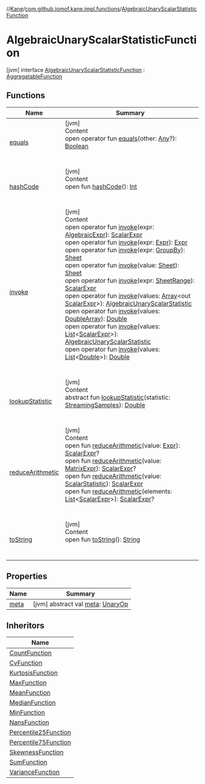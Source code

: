 //[Kane](../../index.md)/[com.github.jomof.kane.impl.functions](../index.md)/[AlgebraicUnaryScalarStatisticFunction](index.md)



# AlgebraicUnaryScalarStatisticFunction  
 [jvm] interface [AlgebraicUnaryScalarStatisticFunction](index.md) : [AggregatableFunction](../-aggregatable-function/index.md)   


## Functions  
  
|  Name|  Summary| 
|---|---|
| <a name="kotlin/Any/equals/#kotlin.Any?/PointingToDeclaration/"></a>[equals](../../com.github.jomof.kane.impl.types/-double-algebraic-type/index.md#%5Bkotlin%2FAny%2Fequals%2F%23kotlin.Any%3F%2FPointingToDeclaration%2F%5D%2FFunctions%2F-543657033)| <a name="kotlin/Any/equals/#kotlin.Any?/PointingToDeclaration/"></a>[jvm]  <br>Content  <br>open operator fun [equals](../../com.github.jomof.kane.impl.types/-double-algebraic-type/index.md#%5Bkotlin%2FAny%2Fequals%2F%23kotlin.Any%3F%2FPointingToDeclaration%2F%5D%2FFunctions%2F-543657033)(other: [Any](https://kotlinlang.org/api/latest/jvm/stdlib/kotlin/-any/index.html)?): [Boolean](https://kotlinlang.org/api/latest/jvm/stdlib/kotlin/-boolean/index.html)  <br><br><br>
| <a name="kotlin/Any/hashCode/#/PointingToDeclaration/"></a>[hashCode](../../com.github.jomof.kane.impl.types/-double-algebraic-type/index.md#%5Bkotlin%2FAny%2FhashCode%2F%23%2FPointingToDeclaration%2F%5D%2FFunctions%2F-543657033)| <a name="kotlin/Any/hashCode/#/PointingToDeclaration/"></a>[jvm]  <br>Content  <br>open fun [hashCode](../../com.github.jomof.kane.impl.types/-double-algebraic-type/index.md#%5Bkotlin%2FAny%2FhashCode%2F%23%2FPointingToDeclaration%2F%5D%2FFunctions%2F-543657033)(): [Int](https://kotlinlang.org/api/latest/jvm/stdlib/kotlin/-int/index.html)  <br><br><br>
| <a name="com.github.jomof.kane.impl.functions/AlgebraicUnaryScalarStatisticFunction/invoke/#com.github.jomof.kane.AlgebraicExpr/PointingToDeclaration/"></a>[invoke](invoke.md)| <a name="com.github.jomof.kane.impl.functions/AlgebraicUnaryScalarStatisticFunction/invoke/#com.github.jomof.kane.AlgebraicExpr/PointingToDeclaration/"></a>[jvm]  <br>Content  <br>open operator fun [invoke](invoke.md)(expr: [AlgebraicExpr](../../com.github.jomof.kane/-algebraic-expr/index.md)): [ScalarExpr](../../com.github.jomof.kane/-scalar-expr/index.md)  <br>open operator fun [invoke](invoke.md)(expr: [Expr](../../com.github.jomof.kane/-expr/index.md)): [Expr](../../com.github.jomof.kane/-expr/index.md)  <br>open operator fun [invoke](invoke.md)(expr: [GroupBy](../../com.github.jomof.kane.impl.sheet/-group-by/index.md)): [Sheet](../../com.github.jomof.kane.impl.sheet/-sheet/index.md)  <br>open operator fun [invoke](invoke.md)(value: [Sheet](../../com.github.jomof.kane.impl.sheet/-sheet/index.md)): [Sheet](../../com.github.jomof.kane.impl.sheet/-sheet/index.md)  <br>open operator fun [invoke](invoke.md)(expr: [SheetRange](../../com.github.jomof.kane.impl.sheet/-sheet-range/index.md)): [ScalarExpr](../../com.github.jomof.kane/-scalar-expr/index.md)  <br>open operator fun [invoke](invoke.md)(values: [Array](https://kotlinlang.org/api/latest/jvm/stdlib/kotlin/-array/index.html)<out [ScalarExpr](../../com.github.jomof.kane/-scalar-expr/index.md)>): [AlgebraicUnaryScalarStatistic](../-algebraic-unary-scalar-statistic/index.md)  <br>open operator fun [invoke](invoke.md)(values: [DoubleArray](https://kotlinlang.org/api/latest/jvm/stdlib/kotlin/-double-array/index.html)): [Double](https://kotlinlang.org/api/latest/jvm/stdlib/kotlin/-double/index.html)  <br>open operator fun [invoke](invoke.md)(values: [List](https://kotlinlang.org/api/latest/jvm/stdlib/kotlin.collections/-list/index.html)<[ScalarExpr](../../com.github.jomof.kane/-scalar-expr/index.md)>): [AlgebraicUnaryScalarStatistic](../-algebraic-unary-scalar-statistic/index.md)  <br>open operator fun [invoke](invoke.md)(values: [List](https://kotlinlang.org/api/latest/jvm/stdlib/kotlin.collections/-list/index.html)<[Double](https://kotlinlang.org/api/latest/jvm/stdlib/kotlin/-double/index.html)>): [Double](https://kotlinlang.org/api/latest/jvm/stdlib/kotlin/-double/index.html)  <br><br><br>
| <a name="com.github.jomof.kane.impl.functions/AlgebraicUnaryScalarStatisticFunction/lookupStatistic/#com.github.jomof.kane.impl.StreamingSamples/PointingToDeclaration/"></a>[lookupStatistic](lookup-statistic.md)| <a name="com.github.jomof.kane.impl.functions/AlgebraicUnaryScalarStatisticFunction/lookupStatistic/#com.github.jomof.kane.impl.StreamingSamples/PointingToDeclaration/"></a>[jvm]  <br>Content  <br>abstract fun [lookupStatistic](lookup-statistic.md)(statistic: [StreamingSamples](../../com.github.jomof.kane.impl/-streaming-samples/index.md)): [Double](https://kotlinlang.org/api/latest/jvm/stdlib/kotlin/-double/index.html)  <br><br><br>
| <a name="com.github.jomof.kane.impl.functions/AlgebraicUnaryScalarStatisticFunction/reduceArithmetic/#com.github.jomof.kane.Expr/PointingToDeclaration/"></a>[reduceArithmetic](reduce-arithmetic.md)| <a name="com.github.jomof.kane.impl.functions/AlgebraicUnaryScalarStatisticFunction/reduceArithmetic/#com.github.jomof.kane.Expr/PointingToDeclaration/"></a>[jvm]  <br>Content  <br>open fun [reduceArithmetic](reduce-arithmetic.md)(value: [Expr](../../com.github.jomof.kane/-expr/index.md)): [ScalarExpr](../../com.github.jomof.kane/-scalar-expr/index.md)?  <br>open fun [reduceArithmetic](reduce-arithmetic.md)(value: [MatrixExpr](../../com.github.jomof.kane/-matrix-expr/index.md)): [ScalarExpr](../../com.github.jomof.kane/-scalar-expr/index.md)?  <br>open fun [reduceArithmetic](reduce-arithmetic.md)(value: [ScalarStatistic](../../com.github.jomof.kane.impl/-scalar-statistic/index.md)): [ScalarExpr](../../com.github.jomof.kane/-scalar-expr/index.md)  <br>open fun [reduceArithmetic](reduce-arithmetic.md)(elements: [List](https://kotlinlang.org/api/latest/jvm/stdlib/kotlin.collections/-list/index.html)<[ScalarExpr](../../com.github.jomof.kane/-scalar-expr/index.md)>): [ScalarExpr](../../com.github.jomof.kane/-scalar-expr/index.md)?  <br><br><br>
| <a name="kotlin/Any/toString/#/PointingToDeclaration/"></a>[toString](../../com.github.jomof.kane.impl.types/-object-kane-type/-companion/index.md#%5Bkotlin%2FAny%2FtoString%2F%23%2FPointingToDeclaration%2F%5D%2FFunctions%2F-543657033)| <a name="kotlin/Any/toString/#/PointingToDeclaration/"></a>[jvm]  <br>Content  <br>open fun [toString](../../com.github.jomof.kane.impl.types/-object-kane-type/-companion/index.md#%5Bkotlin%2FAny%2FtoString%2F%23%2FPointingToDeclaration%2F%5D%2FFunctions%2F-543657033)(): [String](https://kotlinlang.org/api/latest/jvm/stdlib/kotlin/-string/index.html)  <br><br><br>


## Properties  
  
|  Name|  Summary| 
|---|---|
| <a name="com.github.jomof.kane.impl.functions/AlgebraicUnaryScalarStatisticFunction/meta/#/PointingToDeclaration/"></a>[meta](meta.md)| <a name="com.github.jomof.kane.impl.functions/AlgebraicUnaryScalarStatisticFunction/meta/#/PointingToDeclaration/"></a> [jvm] abstract val [meta](meta.md): [UnaryOp](../../com.github.jomof.kane.impl/-unary-op/index.md)   <br>


## Inheritors  
  
|  Name| 
|---|
| <a name="com.github.jomof.kane.functions/CountFunction///PointingToDeclaration/"></a>[CountFunction](../../com.github.jomof.kane.functions/-count-function/index.md)
| <a name="com.github.jomof.kane.functions/CvFunction///PointingToDeclaration/"></a>[CvFunction](../../com.github.jomof.kane.functions/-cv-function/index.md)
| <a name="com.github.jomof.kane.functions/KurtosisFunction///PointingToDeclaration/"></a>[KurtosisFunction](../../com.github.jomof.kane.functions/-kurtosis-function/index.md)
| <a name="com.github.jomof.kane.functions/MaxFunction///PointingToDeclaration/"></a>[MaxFunction](../../com.github.jomof.kane.functions/-max-function/index.md)
| <a name="com.github.jomof.kane.functions/MeanFunction///PointingToDeclaration/"></a>[MeanFunction](../../com.github.jomof.kane.functions/-mean-function/index.md)
| <a name="com.github.jomof.kane.functions/MedianFunction///PointingToDeclaration/"></a>[MedianFunction](../../com.github.jomof.kane.functions/-median-function/index.md)
| <a name="com.github.jomof.kane.functions/MinFunction///PointingToDeclaration/"></a>[MinFunction](../../com.github.jomof.kane.functions/-min-function/index.md)
| <a name="com.github.jomof.kane.functions/NansFunction///PointingToDeclaration/"></a>[NansFunction](../../com.github.jomof.kane.functions/-nans-function/index.md)
| <a name="com.github.jomof.kane.functions/Percentile25Function///PointingToDeclaration/"></a>[Percentile25Function](../../com.github.jomof.kane.functions/-percentile25-function/index.md)
| <a name="com.github.jomof.kane.functions/Percentile75Function///PointingToDeclaration/"></a>[Percentile75Function](../../com.github.jomof.kane.functions/-percentile75-function/index.md)
| <a name="com.github.jomof.kane.functions/SkewnessFunction///PointingToDeclaration/"></a>[SkewnessFunction](../../com.github.jomof.kane.functions/-skewness-function/index.md)
| <a name="com.github.jomof.kane.functions/SumFunction///PointingToDeclaration/"></a>[SumFunction](../../com.github.jomof.kane.functions/-sum-function/index.md)
| <a name="com.github.jomof.kane.functions/VarianceFunction///PointingToDeclaration/"></a>[VarianceFunction](../../com.github.jomof.kane.functions/-variance-function/index.md)

